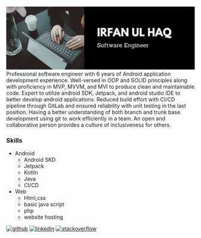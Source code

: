 ![I am software Engineer](https://github.com/Irfanulhaq1991/Irfanulhaq1991/blob/main/github_banner.png)
Professional software engineer with 6 years of Android application development experience. Well-versed in OOP and SOLID principles along with proficiency in MVP, MVVM, and MVI to produce clean and maintainable code. Expert to utilize android SDK, Jetpack, and android studio IDE to better develop android applications. Reduced build effort with CI/CD pipeline through GitLab and ensured reliability with unit testing in the last position. Having a better understanding of both branch and trunk base development using git to work efficiently in a team. An open and collaborative person provides a culture of inclusiveness for others.



### Skills
 - Android
   - Android SKD
   - Jetpack
   - Kotlin
   - Java
   - CI/CD
 - Web  
   - Html,css
   - basic java script
   - php
   - website hosting

[<img src='https://cdn.jsdelivr.net/npm/simple-icons@3.0.1/icons/github.svg' alt='github' height='40'>](https://github.com/https://github.com/Irfanulhaq1991/)  [<img src='https://cdn.jsdelivr.net/npm/simple-icons@3.0.1/icons/linkedin.svg' alt='linkedin' height='40'>](https://www.linkedin.com/in/https://www.linkedin.com/in/irfanulhaq-11//)  [<img src='https://cdn.jsdelivr.net/npm/simple-icons@3.0.1/icons/stackoverflow.svg' alt='stackoverflow' height='40'>](https://stackoverflow.com/users/https://stackoverflow.com/users/2083069/irfan-ul-haq)  




